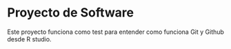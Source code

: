 # Proyecto de Software

Este proyecto funciona como test para entender como funciona Git y Github desde R studio.
